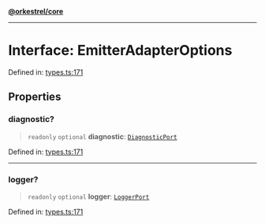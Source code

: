 [**@orkestrel/core**](../index.md)

***

# Interface: EmitterAdapterOptions

Defined in: [types.ts:171](https://github.com/orkestrel/core/blob/076093e61b67cd3d4198b173439f047ddbc97abc/src/types.ts#L171)

## Properties

### diagnostic?

> `readonly` `optional` **diagnostic**: [`DiagnosticPort`](DiagnosticPort.md)

Defined in: [types.ts:171](https://github.com/orkestrel/core/blob/076093e61b67cd3d4198b173439f047ddbc97abc/src/types.ts#L171)

***

### logger?

> `readonly` `optional` **logger**: [`LoggerPort`](LoggerPort.md)

Defined in: [types.ts:171](https://github.com/orkestrel/core/blob/076093e61b67cd3d4198b173439f047ddbc97abc/src/types.ts#L171)
